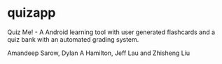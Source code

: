 # quizapp
Quiz Me! - A Android learning tool with user generated flashcards and a quiz bank with an automated grading system.

Amandeep Sarow, Dylan A Hamilton, Jeff Lau and Zhisheng Liu
